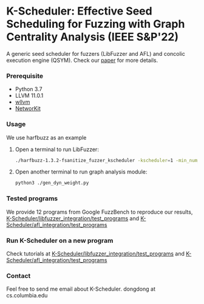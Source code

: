 
# K-Scheduler: Effective Seed Scheduling for Fuzzing with Graph Centrality Analysis (IEEE S&P'22)
A generic seed scheduler for fuzzers (LibFuzzer and AFL) and concolic execution engine (QSYM). Check our [paper](https://arxiv.org/abs/2203.12064) for more details.
 
### Prerequisite
- Python 3.7
- LLVM 11.0.1
- [wllvm](https://github.com/travitch/whole-program-llvm)
- [NetworKit](https://networkit.github.io/)

### Usage 
We use harfbuzz as an example
1. Open a terminal to run LibFuzzer:
    ```sh
    ./harfbuzz-1.3.2-fsanitize_fuzzer_kscheduler -kscheduler=1 -min_num_mutations_for_each_seed=200 ./tmp_seeds/ seeds/
    ```
2. Open another terminal to run graph analysis module:
    ```sh
    python3 ./gen_dyn_weight.py
    ```
### Tested programs
We provide 12 programs from Google FuzzBench to reproduce our results, [K-Scheduler/libfuzzer_integration/test_programs](https://github.com/Dongdongshe/K-Scheduler/tree/main/libfuzzer_integration/test_programs) and [K-Scheduler/afl_integration/test_programs](https://github.com/Dongdongshe/K-Scheduler/tree/main/afl_integration/test_programs)

### Run K-Scheduler on a new program
Check tutorials at [K-Scheduler/libfuzzer_integration/test_programs](https://github.com/Dongdongshe/K-Scheduler/tree/main/afl_integration/build_example) and [K-Scheduler/afl_integration/test_programs](https://github.com/Dongdongshe/K-Scheduler/tree/main/afl_integration/build_example)

### Contact
Feel free to send me email about K-Scheduler. dongdong at cs.columbia.edu
